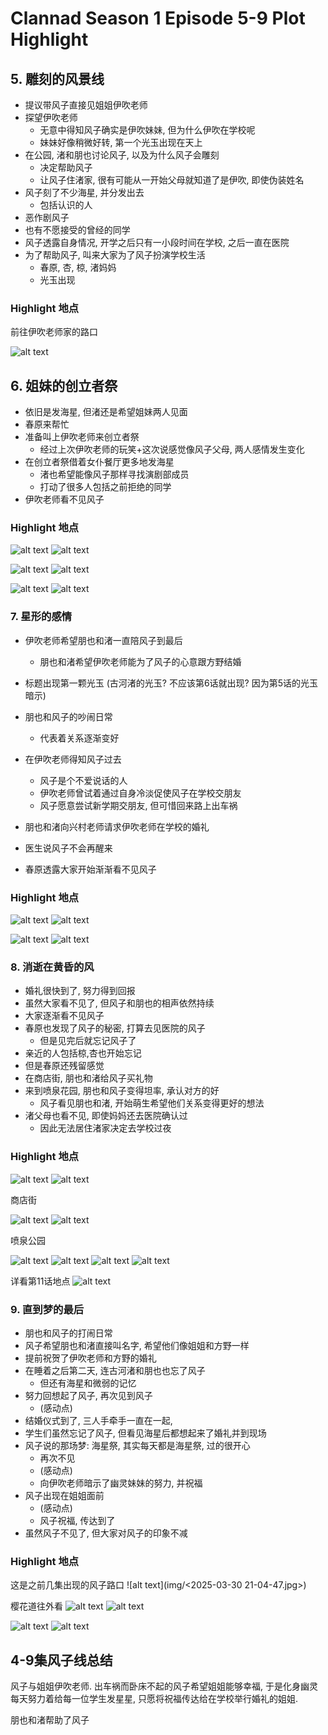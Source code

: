 # Clannad Season 1 Episode 5-9 Plot Highlight

## 5. 雕刻的风景线

- 提议带风子直接见姐姐伊吹老师
- 探望伊吹老师
  - 无意中得知风子确实是伊吹妹妹, 但为什么伊吹在学校呢
  - 妹妹好像稍微好转, 第一个光玉出现在天上
- 在公园, 渚和朋也讨论风子, 以及为什么风子会雕刻
  - 决定帮助风子
  - 让风子住渚家, 很有可能从一开始父母就知道了是伊吹, 即使伪装姓名
- 风子刻了不少海星, 并分发出去
  - 包括认识的人
- 恶作剧风子
- 也有不愿接受的曾经的同学
- 风子透露自身情况, 开学之后只有一小段时间在学校, 之后一直在医院
- 为了帮助风子, 叫来大家为了风子扮演学校生活
  - 春原, 杏, 椋, 渚妈妈
  - 光玉出现

### Highlight 地点

前往伊吹老师家的路口

![alt text](img/jdt45oh.webp)

## 6. 姐妹的创立者祭

- 依旧是发海星, 但渚还是希望姐妹两人见面
- 春原来帮忙
- 准备叫上伊吹老师来创立者祭
  - 经过上次伊吹老师的玩笑+这次说感觉像风子父母, 两人感情发生变化
- 在创立者祭借着女仆餐厅更多地发海星
  - 渚也希望能像风子那样寻找演剧部成员
  - 打动了很多人包括之前拒绝的同学
- 伊吹老师看不见风子

### Highlight 地点

![alt text](img/cla19-0045-s.jpg)
![alt text](img/cla-6-000593993.jpg)

![alt text](img/cla-6-000606239-s.jpg)
![alt text](img/cla-6-000606239.jpg)

![alt text](img/cla-6-000616316-s.jpg)
![alt text](img/cla-6-000616316.jpg)

### 7. 星形的感情

- 伊吹老师希望朋也和渚一直陪风子到最后
  - 朋也和渚希望伊吹老师能为了风子的心意跟方野结婚

- 标题出现第一颗光玉 (古河渚的光玉? 不应该第6话就出现? 因为第5话的光玉暗示)

- 朋也和风子的吵闹日常
  - 代表着关系逐渐变好
- 在伊吹老师得知风子过去
  - 风子是个不爱说话的人
  - 伊吹老师曾试着通过自身冷淡促使风子在学校交朋友
  - 风子愿意尝试新学期交朋友, 但可惜回来路上出车祸
- 朋也和渚向兴村老师请求伊吹老师在学校的婚礼
- 医生说风子不会再醒来
- 春原透露大家开始渐渐看不见风子

### Highlight 地点

![alt text](img/cla-7-20-s.jpg)
![alt text](img/cla-7-20.jpg)

![alt text](img/cla-7-21-s.jpg)
![alt text](img/cla-7-21.jpg)

### 8. 消逝在黄昏的风

- 婚礼很快到了, 努力得到回报
- 虽然大家看不见了, 但风子和朋也的相声依然持续
- 大家逐渐看不见风子
- 春原也发现了风子的秘密, 打算去见医院的风子
  - 但是见完后就忘记风子了
- 亲近的人包括椋,杏也开始忘记
- 但是春原还残留感觉
- 在商店街, 朋也和渚给风子买礼物
- 来到喷泉花园, 朋也和风子变得坦率, 承认对方的好
  - 风子看见朋也和渚, 开始萌生希望他们关系变得更好的想法
- 渚父母也看不见, 即使妈妈还去医院确认过
  - 因此无法居住渚家决定去学校过夜

### Highlight 地点

![alt text](img/cla-8-31-s.jpg)
![alt text](img/cla-8-31.jpg)

商店街

![alt text](img/cla-8-32-s.jpg)
![alt text](img/cla-8-32.jpg)

喷泉公园

![alt text](img/cla-8-40-s1.jpg)
![alt text](img/cla-8-40.jpg)
![alt text](img/cla-8-37.jpg)
![alt text](img/cla-8-38.jpg)


详看第11话地点
![alt text](img/cla-8-43.jpg)


### 9. 直到梦的最后

- 朋也和风子的打闹日常
- 风子希望朋也和渚直接叫名字, 希望他们像姐姐和方野一样
- 提前祝贺了伊吹老师和方野的婚礼
- 在睡着之后第二天, 连古河渚和朋也也忘了风子
  - 但还有海星和微弱的记忆
- 努力回想起了风子, 再次见到风子
  - (感动点)
- 结婚仪式到了, 三人手牵手一直在一起, 
- 学生们虽然忘记了风子, 但看见海星后都想起来了婚礼并到现场
- 风子说的那场梦: 海星祭, 其实每天都是海星祭, 过的很开心
  - 再次不见
  - (感动点)
  - 向伊吹老师暗示了幽灵妹妹的努力, 并祝福
- 风子出现在姐姐面前
  - (感动点)
  - 风子祝福, 传达到了
- 虽然风子不见了, 但大家对风子的印象不减

### Highlight 地点

这是之前几集出现的风子路口
![alt text](img/<2025-03-30 21-04-47.jpg>)

樱花道往外看
![alt text](img/cla-9-13-s.jpg)
![alt text](img/cla-9-13.jpg)

![alt text](img/CIMG2415.jpg)
![alt text](img/cla-9-14.jpg)


## 4-9集风子线总结

风子与姐姐伊吹老师.
出车祸而卧床不起的风子希望姐姐能够幸福,
于是化身幽灵每天努力着给每一位学生发星星,
只愿将祝福传达给在学校举行婚礼的姐姐.

朋也和渚帮助了风子
